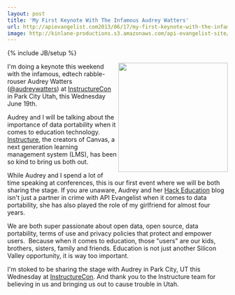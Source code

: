 ```yaml
---
layout: post
title: 'My First Keynote With The Infamous Audrey Watters'
url: http://apievangelist.com2013/06/17/my-first-keynote-with-the-infamous-audrey-watters/
image: http://kinlane-productions.s3.amazonaws.com/api-evangelist-site/blog/audrey-kin-paris.jpg
---
```

{% include JB/setup %}
<p>
     <img src="https://s3.amazonaws.com/kinlane-productions/kin-lane/audrey-kin-paris.jpg"  width="250" align="right" />
</p>
<p>
     I'm doing a keynote this weekend with the infamous, edtech rabble-rouser Audrey Watters (<a href="https://twitter.com/audreywatters">@audreywatters</a>) at <a href="http://www.instructure.com/instructurecon">InstructureCon</a> in Park City Utah, this Wednesday June 19th.
</p>
<p>
     Audrey and I will be talking about the importance of data portability when it comes to education technology. <a href="http://www.instructure.com/?utm_expid=41647821-3&amp;utm_referrer=https%3A%2F%2Fwww.google.com%2F">Instructure</a>, the creators of Canvas, a next generation learning management system (LMS), has been so kind to bring us both out.
</p>
<p>
     While Audrey and I spend a lot of time speaking at conferences, this is our first event where we will be both sharing the stage. If you are unaware, Audrey and her <a href="http://hackeducation.com">Hack Education</a> blog isn't just a partner in crime with <a>API Evangelist when it comes to data portability</a>, she has also played the role of my girlfriend for almost four years.
</p>
<p>
     We are both super passionate about open data, open source, data portability, terms of use and privacy policies that protect and empower users.  Because when it comes to education, those "users" are our kids, brothers, sisters, family and friends. Education is not just another Silicon Valley opportunity, it is way too important.
</p>
<p>
     I'm stoked to be sharing the stage with Audrey in Park City, UT this Wednesday at <a href="http://www.instructure.com/instructurecon">InstructureCon</a>. And thank you to the Instructure team for believing in us and bringing us out to cause trouble in Utah.
</p>
